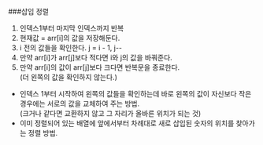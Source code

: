 ###삽입 정렬
1. 인덱스1부터 마지막 인덱스까지 반복
2. 현재값 = arr[i]의 값을 저장해둔다.
3. i 전의 값들을 확인한다. j = i - 1, j--
4. 만약 arr[i]가 arr[j]보다 적다면 i와 j의 값을 바꿔준다.
5. 만약 arr[i]의 값이 arr[j]보다 크다면 반복문을 종료한다.  
   (더 왼쪽의 값을 확인하지 않는다.)

- 인덱스 1부터 시작하여 왼쪽의 값들을 확인하는데 바로 왼쪽의 값이 자신보다 
작은 경우에는 서로의 값을 교체하여 주는 방법.  
  (크거나 같다면 교환하지 않고 그 자리가 올바른 위치가 되는 것)
- 이미 정렬되어 있는 배열에 앞에서부터 차례대로 새로 삽입된 숫자의 위치를
찾아가는 정렬 방법.